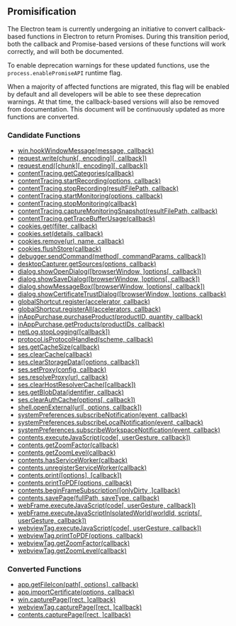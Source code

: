 ## Promisification

The Electron team is currently undergoing an initiative to convert callback-based functions in Electron to return Promises. During this transition period, both the callback and Promise-based versions of these functions will work correctly, and will both be documented.

To enable deprecation warnings for these updated functions, use the `process.enablePromiseAPI` runtime flag.

When a majority of affected functions are migrated, this flag will be enabled by default and all developers will be able to see these deprecation warnings. At that time, the callback-based versions will also be removed from documentation. This document will be continuously updated as more functions are converted.

### Candidate Functions

- [win.hookWindowMessage(message, callback)](https://github.com/electron/electron/blob/master/docs/api/browser-window.md#hookWindowMessage)
- [request.write(chunk[, encoding][, callback])](https://github.com/electron/electron/blob/master/docs/api/client-request.md#write)
- [request.end([chunk][, encoding][, callback])](https://github.com/electron/electron/blob/master/docs/api/client-request.md#end)
- [contentTracing.getCategories(callback)](https://github.com/electron/electron/blob/master/docs/api/content-tracing.md#getCategories)
- [contentTracing.startRecording(options, callback)](https://github.com/electron/electron/blob/master/docs/api/content-tracing.md#startRecording)
- [contentTracing.stopRecording(resultFilePath, callback)](https://github.com/electron/electron/blob/master/docs/api/content-tracing.md#stopRecording)
- [contentTracing.startMonitoring(options, callback)](https://github.com/electron/electron/blob/master/docs/api/content-tracing.md#startMonitoring)
- [contentTracing.stopMonitoring(callback)](https://github.com/electron/electron/blob/master/docs/api/content-tracing.md#stopMonitoring)
- [contentTracing.captureMonitoringSnapshot(resultFilePath, callback)](https://github.com/electron/electron/blob/master/docs/api/content-tracing.md#captureMonitoringSnapshot)
- [contentTracing.getTraceBufferUsage(callback)](https://github.com/electron/electron/blob/master/docs/api/content-tracing.md#getTraceBufferUsage)
- [cookies.get(filter, callback)](https://github.com/electron/electron/blob/master/docs/api/cookies.md#get)
- [cookies.set(details, callback)](https://github.com/electron/electron/blob/master/docs/api/cookies.md#set)
- [cookies.remove(url, name, callback)](https://github.com/electron/electron/blob/master/docs/api/cookies.md#remove)
- [cookies.flushStore(callback)](https://github.com/electron/electron/blob/master/docs/api/cookies.md#flushStore)
- [debugger.sendCommand(method[, commandParams, callback])](https://github.com/electron/electron/blob/master/docs/api/debugger.md#sendCommand)
- [desktopCapturer.getSources(options, callback)](https://github.com/electron/electron/blob/master/docs/api/desktop-capturer.md#getSources)
- [dialog.showOpenDialog([browserWindow, ]options[, callback])](https://github.com/electron/electron/blob/master/docs/api/dialog.md#showOpenDialog)
- [dialog.showSaveDialog([browserWindow, ]options[, callback])](https://github.com/electron/electron/blob/master/docs/api/dialog.md#showSaveDialog)
- [dialog.showMessageBox([browserWindow, ]options[, callback])](https://github.com/electron/electron/blob/master/docs/api/dialog.md#showMessageBox)
- [dialog.showCertificateTrustDialog([browserWindow, ]options, callback)](https://github.com/electron/electron/blob/master/docs/api/dialog.md#showCertificateTrustDialog)
- [globalShortcut.register(accelerator, callback)](https://github.com/electron/electron/blob/master/docs/api/global-shortcut.md#register)
- [globalShortcut.registerAll(accelerators, callback)](https://github.com/electron/electron/blob/master/docs/api/global-shortcut.md#registerAll)
- [inAppPurchase.purchaseProduct(productID, quantity, callback)](https://github.com/electron/electron/blob/master/docs/api/in-app-purchase.md#purchaseProduct)
- [inAppPurchase.getProducts(productIDs, callback)](https://github.com/electron/electron/blob/master/docs/api/in-app-purchase.md#getProducts)
- [netLog.stopLogging([callback])](https://github.com/electron/electron/blob/master/docs/api/net-log.md#stopLogging)
- [protocol.isProtocolHandled(scheme, callback)](https://github.com/electron/electron/blob/master/docs/api/protocol.md#isProtocolHandled)
- [ses.getCacheSize(callback)](https://github.com/electron/electron/blob/master/docs/api/session.md#getCacheSize)
- [ses.clearCache(callback)](https://github.com/electron/electron/blob/master/docs/api/session.md#clearCache)
- [ses.clearStorageData([options, callback])](https://github.com/electron/electron/blob/master/docs/api/session.md#clearStorageData)
- [ses.setProxy(config, callback)](https://github.com/electron/electron/blob/master/docs/api/session.md#setProxy)
- [ses.resolveProxy(url, callback)](https://github.com/electron/electron/blob/master/docs/api/session.md#resolveProxy)
- [ses.clearHostResolverCache([callback])](https://github.com/electron/electron/blob/master/docs/api/session.md#clearHostResolverCache)
- [ses.getBlobData(identifier, callback)](https://github.com/electron/electron/blob/master/docs/api/session.md#getBlobData)
- [ses.clearAuthCache(options[, callback])](https://github.com/electron/electron/blob/master/docs/api/session.md#clearAuthCache)
- [shell.openExternal(url[, options, callback])](https://github.com/electron/electron/blob/master/docs/api/shell.md#openExternal)
- [systemPreferences.subscribeNotification(event, callback)](https://github.com/electron/electron/blob/master/docs/api/system-preferences.md#subscribeNotification)
- [systemPreferences.subscribeLocalNotification(event, callback)](https://github.com/electron/electron/blob/master/docs/api/system-preferences.md#subscribeLocalNotification)
- [systemPreferences.subscribeWorkspaceNotification(event, callback)](https://github.com/electron/electron/blob/master/docs/api/system-preferences.md#subscribeWorkspaceNotification)
- [contents.executeJavaScript(code[, userGesture, callback])](https://github.com/electron/electron/blob/master/docs/api/web-contents.md#executeJavaScript)
- [contents.getZoomFactor(callback)](https://github.com/electron/electron/blob/master/docs/api/web-contents.md#getZoomFactor)
- [contents.getZoomLevel(callback)](https://github.com/electron/electron/blob/master/docs/api/web-contents.md#getZoomLevel)
- [contents.hasServiceWorker(callback)](https://github.com/electron/electron/blob/master/docs/api/web-contents.md#hasServiceWorker)
- [contents.unregisterServiceWorker(callback)](https://github.com/electron/electron/blob/master/docs/api/web-contents.md#unregisterServiceWorker)
- [contents.print([options], [callback])](https://github.com/electron/electron/blob/master/docs/api/web-contents.md#print)
- [contents.printToPDF(options, callback)](https://github.com/electron/electron/blob/master/docs/api/web-contents.md#printToPDF)
- [contents.beginFrameSubscription([onlyDirty ,]callback)](https://github.com/electron/electron/blob/master/docs/api/web-contents.md#beginFrameSubscription)
- [contents.savePage(fullPath, saveType, callback)](https://github.com/electron/electron/blob/master/docs/api/web-contents.md#savePage)
- [webFrame.executeJavaScript(code[, userGesture, callback])](https://github.com/electron/electron/blob/master/docs/api/web-frame.md#executeJavaScript)
- [webFrame.executeJavaScriptInIsolatedWorld(worldId, scripts[, userGesture, callback])](https://github.com/electron/electron/blob/master/docs/api/web-frame.md#executeJavaScriptInIsolatedWorld)
- [webviewTag.executeJavaScript(code[, userGesture, callback])](https://github.com/electron/electron/blob/master/docs/api/webview-tag.md#executeJavaScript)
- [webviewTag.printToPDF(options, callback)](https://github.com/electron/electron/blob/master/docs/api/webview-tag.md#printToPDF)
- [webviewTag.getZoomFactor(callback)](https://github.com/electron/electron/blob/master/docs/api/webview-tag.md#getZoomFactor)
- [webviewTag.getZoomLevel(callback)](https://github.com/electron/electron/blob/master/docs/api/webview-tag.md#getZoomLevel)

### Converted Functions

- [app.getFileIcon(path[, options], callback)](https://github.com/electron/electron/blob/master/docs/api/app.md#getFileIcon)
- [app.importCertificate(options, callback)](https://github.com/electron/electron/blob/master/docs/api/app.md#importCertificate)
- [win.capturePage([rect, ]callback)](https://github.com/electron/electron/blob/master/docs/api/browser-window.md#capturePage)
- [webviewTag.capturePage([rect, ]callback)](https://github.com/electron/electron/blob/master/docs/api/webview-tag.md#capturePage)
- [contents.capturePage([rect, ]callback)](https://github.com/electron/electron/blob/master/docs/api/web-contents.md#capturePage)